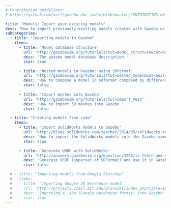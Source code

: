 ```yaml
---
# Contribution guidelines:
# https://github.com/osrf/gazebo-doc-index/blob/master/CONTRIBUTING.md 

title: "Models: Import your existing models"
desc: "How to import previously existing models created with Gazebo or other external tools (Solidworks, Google Sketchup etc.)."
subcategories: 
  - title: "Importing models in Gazebo"
    items: 
      - title: 'Model database structure'
        url: 'http://gazebosim.org/tutorials?tut=model_structure&cat=build_robot'
        desc: 'The gazebo model database description.'
        star: true

      - title: 'Nested models in Gazebo: using SDFormat'
        url: 'http://gazebosim.org/tutorials?tut=nested_model&cat=build_robot'
        desc: 'How to compose a model in sdformat composed by different models.'
        star: false
      
      - title: 'Import meshes into Gazebo'
        url: 'http://gazebosim.org/tutorials?tut=import_mesh'
        desc: 'How to import 3D meshes into Gazebo.'
        star: false

  - title: "Creating models from code"
    items: 
      - title: 'Import SolidWorks models to Gazebo'
        url: 'http://blogs.solidworks.com/teacher/2014/05/solidworks-to-gazebo-robot-simulation.html'
        desc: 'How to import the SolidWorks models into the Gazebo simulator.'
        star: true

      - title: 'Generate URDF with SolidWorks'
        url: 'http://answers.gazebosim.org/question/3258/is-there-and-visualization-software-to-create-a-sdf-file-eg-can-we-create-a-sdf-file-from-a-cad-model-etc/'
        desc: 'Generate URDF (superset of SDFormat) and use it in Gazebo'
        star: false

  # - title: "Importing models from Google SketchUp"
  #   items: 
  #   - title: 'Importing Google 3D Warehouse model'
  #     url: 'http://projects.csail.mit.edu/pr2/wiki/index.php?title=Importing_a_Google_3D_Warehouse_Model_%28.skp%29_into_Gazebo'
  #     desc: 'Importing a .skp (Google warehouse format) into Gazebo'
  #     star: true
---
```

